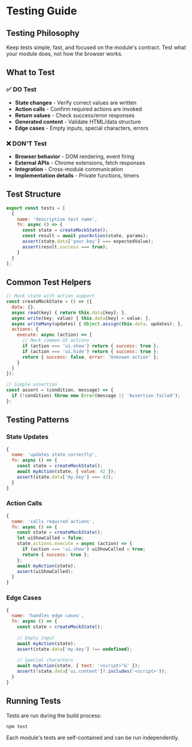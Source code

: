 # Testing Guide

## Testing Philosophy

Keep tests simple, fast, and focused on the module's contract. Test what your module does, not how the browser works.

## What to Test

### ✅ DO Test
- **State changes** - Verify correct values are written
- **Action calls** - Confirm required actions are invoked
- **Return values** - Check success/error responses
- **Generated content** - Validate HTML/data structure
- **Edge cases** - Empty inputs, special characters, errors

### ❌ DON'T Test
- **Browser behavior** - DOM rendering, event firing
- **External APIs** - Chrome extensions, fetch responses
- **Integration** - Cross-module communication
- **Implementation details** - Private functions, timers

## Test Structure

```javascript
export const tests = [
  {
    name: 'descriptive test name',
    fn: async () => {
      const state = createMockState();
      const result = await yourAction(state, params);
      assert(state.data['your.key'] === expectedValue);
      assert(result.success === true);
    }
  }
];
```

## Common Test Helpers

```javascript
// Mock state with action support
const createMockState = () => ({
  data: {},
  async read(key) { return this.data[key]; },
  async write(key, value) { this.data[key] = value; },
  async writeMany(updates) { Object.assign(this.data, updates); },
  actions: {
    execute: async (action) => {
      // Mock common UI actions
      if (action === 'ui.show') return { success: true };
      if (action === 'ui.hide') return { success: true };
      return { success: false, error: 'Unknown action' };
    }
  }
});

// Simple assertion
const assert = (condition, message) => {
  if (!condition) throw new Error(message || 'Assertion failed');
};
```

## Testing Patterns

### State Updates
```javascript
{
  name: 'updates state correctly',
  fn: async () => {
    const state = createMockState();
    await myAction(state, { value: 42 });
    assert(state.data['my.key'] === 42);
  }
}
```

### Action Calls
```javascript
{
  name: 'calls required actions',
  fn: async () => {
    const state = createMockState();
    let uiShowCalled = false;
    state.actions.execute = async (action) => {
      if (action === 'ui.show') uiShowCalled = true;
      return { success: true };
    };
    await myAction(state);
    assert(uiShowCalled);
  }
}
```

### Edge Cases
```javascript
{
  name: 'handles edge cases',
  fn: async () => {
    const state = createMockState();
    
    // Empty input
    await myAction(state);
    assert(state.data['my.key'] !== undefined);
    
    // Special characters
    await myAction(state, { text: '<script>"&' });
    assert(!state.data['ui.content']?.includes('<script>'));
  }
}
```

## Running Tests

Tests are run during the build process:
```bash
npm test
```

Each module's tests are self-contained and can be run independently.